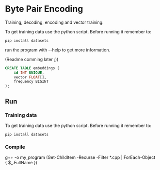 # Byte Pair Encoding

Training, decoding, encoding and vector training.

To get training data use the python script. Before running it remember to:
``` powershell
pip install datasets
```

run the program with --help to get more information.

(Readme comming later ;))

```sql
CREATE TABLE embeddings (
    id INT UNIQUE,
    vector FLOAT[],
    frequency BIGINT
);
```

## Run

### Training data
To get training data use the python script. Before running it remember to:
``` powershell
pip install datasets
```

### Compile
 g++ -o my_program (Get-ChildItem -Recurse -Filter *.cpp | ForEach-Object { $_.FullName })